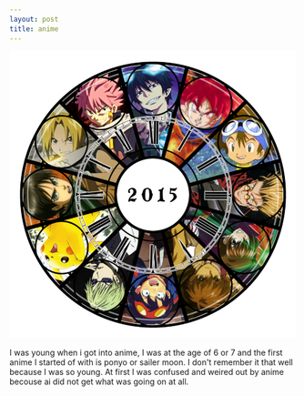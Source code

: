 ```yaml
---
layout: post
title: anime
---
```


![skee](/images/skee.png)

I was young when i got into anime, I was at the age of 6 or 7 and the first anime I started of with is ponyo or sailer moon. I don't remember it that well because I was so young. At first I was confused and weired out by anime becouse ai did not get what was going on at all.
